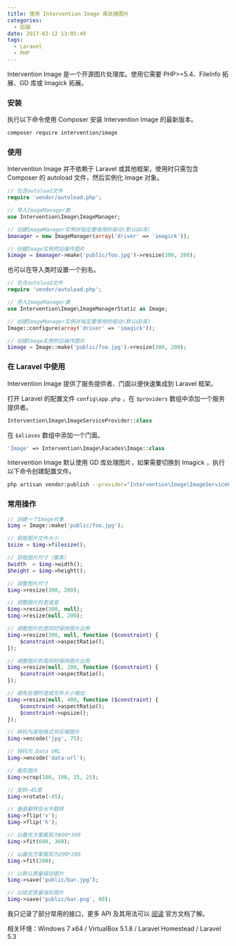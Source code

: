 ```yaml
---
title: 使用 Intervention Image 库处理图片
categories:
  - 后端
date: 2017-02-12 13:05:49
tags:
  - Laravel
  - PHP
---
```


Intervention Image 是一个开源图片处理库。使用它需要 PHP>=5.4、FileInfo 拓展、GD 库或 Imagick 拓展。

### 安装

执行以下命令使用 Composer 安装 Intervention Image 的最新版本。

<!-- more -->

``` sh
composer require intervention/image
```

### 使用

Intervention Image 并不依赖于 Laravel 或其他框架，使用时只需包含 Composer 的 autoload 文件，然后实例化 Image 对象。

``` php
// 包含autoload文件
require 'vendor/autoload.php';

// 导入ImageManager类
use Intervention\Image\ImageManager;

// 创建ImageManager实例并指定要使用的驱动(默认GD库)
$manager = new ImageManager(array('driver' => 'imagick'));

// 创建Image实例然后操作图片
$image = $manager->make('public/foo.jpg')->resize(300, 200);
```

也可以在导入类时设置一个别名。

``` php
// 包含autoload文件
require 'vendor/autoload.php';

// 导入ImageManager类
use Intervention\Image\ImageManagerStatic as Image;

// 创建ImageManager实例并指定要使用的驱动(默认GD库)
Image::configure(array('driver' => 'imagick'));

// 创建Image实例然后操作图片
$image = Image::make('public/foo.jpg')->resize(300, 200);
```

### 在 Laravel 中使用

Intervention Image 提供了服务提供者、门面以便快速集成到 Laravel 框架。

打开 Laravel 的配置文件 `config\app.php` ，在 `$providers` 数组中添加一个服务提供者。

``` php
Intervention\Image\ImageServiceProvider::class
```
在 `$aliases` 数组中添加一个门面。

``` php
'Image' => Intervention\Image\Facades\Image::class
```

Intervention Image 默认使用 GD 库处理图片，如果需要切换到 Imagick ，执行以下命令创建配置文件。

``` sh
php artisan vendor:publish --provider="Intervention\Image\ImageServiceProviderLaravel5"
```

### 常用操作

``` php
// 创建一个Image对象
$img = Image::make('public/foo.jpg');

// 获取图片文件大小
$size = $img->filesize();

// 获取图片尺寸（像素）
$width  = $img->width();
$height = $img->height();

// 调整图片尺寸
$img->resize(300, 200);

// 调整图片的宽或高
$img->resize(300, null);
$img->resize(null, 200);

// 调整图片的宽同时保持图片比例
$img->resize(300, null, function ($constraint) {
    $constraint->aspectRatio();
});

// 调整图片的高同时保持图片比例
$img->resize(null, 200, function ($constraint) {
    $constraint->aspectRatio();
});

// 避免处理时造成文件大小增加
$img->resize(null, 400, function ($constraint) {
    $constraint->aspectRatio();
    $constraint->upsize();
});

// 转码为其他格式并压缩图片
$img->encode('jpg', 75);

// 转码为 Data URL
$img->encode('data-url');

// 裁剪图片
$img->crop(100, 100, 25, 25);

// 旋转-45度
$img->rotate(-45);

// 垂直翻转及水平翻转
$img->flip('v');
$img->flip('h');

// 以最优方案裁剪为600*360
$img->fit(600, 360);

// 以最优方案裁剪为200*200
$img->fit(200);

// 以默认质量保存图片
$img->save('public/bar.jpg');

// 以给定质量保存图片
$img->save('public/bar.png', 60);
```

我只记录了部分常用的接口，更多 API 及其用法可以 [阅读](http://image.intervention.io/) 官方文档了解。

相关环境：Windows 7 x64 / VirtualBox 5.1.8 / Laravel Homestead / Laravel 5.3